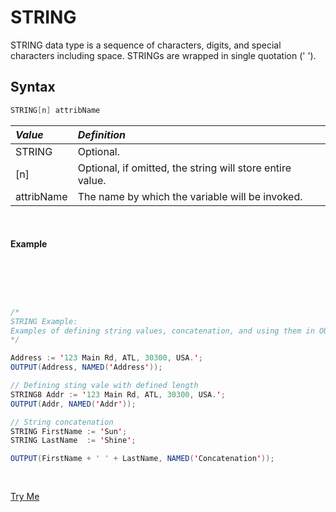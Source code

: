 # STRING
STRING data type is a sequence of characters, digits, and special characters including space. STRINGs are wrapped in  single quotation (' ').

## Syntax 

```java
STRING[n] attribName
```

|*Value*|*Definition*|
|:------|:---------|
STRING | Optional.
[n] | Optional, if omitted, the string will store entire value.
attribName | The name by which the variable will be invoked.

<br>

#### Example

</br>
<pre id = 'String_Exp_1'>

```java

/*
STRING Example:
Examples of defining string values, concatenation, and using them in OUTPUT.
*/

Address := '123 Main Rd, ATL, 30300, USA.';
OUTPUT(Address, NAMED('Address'));

// Defining sting vale with defined length
STRING8 Addr := '123 Main Rd, ATL, 30300, USA.';
OUTPUT(Addr, NAMED('Addr'));

// String concatenation 
STRING FirstName := 'Sun';
STRING LastName  := 'Shine';

OUTPUT(FirstName + ' ' + LastName, NAMED('Concatenation'));
```

</pre>
<a class="trybutton" href="javascript:OpenECLEditor(['String_Exp_1'])"> Try Me </a>

</br>
</br>
